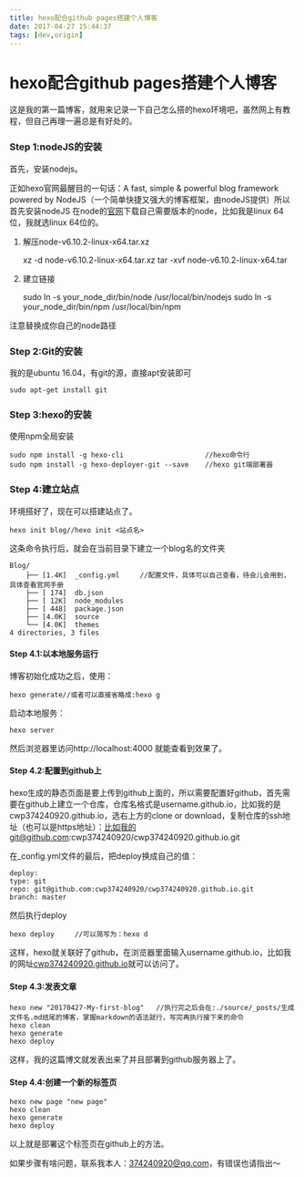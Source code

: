 ```yaml
---
title: hexo配合github pages搭建个人博客
date: 2017-04-27 15:44:37
tags: [dev,origin]
---
```

# hexo配合github pages搭建个人博客
这是我的第一篇博客，就用来记录一下自己怎么搭的hexo环境吧，虽然网上有教程，但自己再理一遍总是有好处的。

### Step 1:nodeJS的安装

首先，安装nodejs。

正如hexo官网最醒目的一句话：A fast, simple & powerful blog framework powered by NodeJS（一个简单快捷又强大的博客框架，由nodeJS提供）所以首先安装nodeJS
在node的[官网](http://nodejs.cn/download/)下载自己需要版本的node，比如我是linux 64位，我就选linux 64位的。
1. 解压node-v6.10.2-linux-x64.tar.xz
    
    xz -d node-v6.10.2-linux-x64.tar.xz
    tar -xvf node-v6.10.2-linux-x64.tar
2. 建立链接

    sudo ln -s your_node_dir/bin/node /usr/local/bin/nodejs
    sudo ln -s your_node_dir/bin/npm /usr/local/bin/npm

注意替换成你自己的node路径

### Step 2:Git的安装
我的是ubuntu 16.04，有git的源，直接apt安装即可
    
    sudo apt-get install git

### Step 3:hexo的安装

使用npm全局安装

    sudo npm install -g hexo-cli                    //hexo命令行
    sudo npm install -g hexo-deployer-git --save    //hexo git端部署器

### Step 4:建立站点

环境搭好了，现在可以搭建站点了。

    hexo init blog//hexo init <站点名>

这条命令执行后，就会在当前目录下建立一个blog名的文件夹

    Blog/
        ├── [1.4K]  _config.yml     //配置文件，具体可以自己查看，待会儿会用到，具体查看官网手册
        ├── [ 174]  db.json
        ├── [ 12K]  node_modules
        ├── [ 448]  package.json
        ├── [4.0K]  source
        └── [4.0K]  themes
    4 directories, 3 files

#### Step 4.1:以本地服务运行

博客初始化成功之后，使用：

    hexo generate//或者可以直接省略成:hexo g
启动本地服务：

    hexo server
然后浏览器里访问http://localhost:4000 就能查看到效果了。

#### Step 4.2:配置到github上

hexo生成的静态页面是要上传到github上面的，所以需要配置好github，首先需要在github上建立一个仓库，仓库名格式是username.github.io，比如我的是cwp374240920.github.io，选右上方的clone or download，复制仓库的ssh地址（也可以是https地址）：比如我的git@github.com:cwp374240920/cwp374240920.github.io.git

在_config.yml文件的最后，把deploy换成自己的值：

    deploy:
    type: git
    repo: git@github.com:cwp374240920/cwp374240920.github.io.git
    branch: master

然后执行deploy

    hexo deploy     //可以简写为：hexo d

这样，hexo就关联好了github，在浏览器里面输入username.github.io，比如我的网址[cwp374240920.github.io](cwp374240920.github.io)就可以访问了。

#### Step 4.3:发表文章

    hexo new "20170427-My-first-blog"   //执行完之后会在:./source/_posts/生成文件名.md结尾的博客，掌握markdown的语法就行，写完再执行接下来的命令
    hexo clean
    hexo generate
    hexo deploy

这样，我的这篇博文就发表出来了并且部署到github服务器上了。

#### Step 4.4:创建一个新的标签页

    hexo new page "new page"
    hexo clean 
    hexo generate 
    hexo deploy

以上就是部署这个标签页在github上的方法。

如果步骤有啥问题，联系我本人：374240920@qq.com，有错误也请指出～